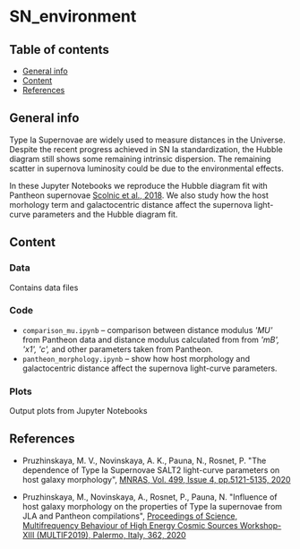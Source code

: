 # SN_environment

## Table of contents
* [General info](#general-info)
* [Content](#content)
* [References](#references)

## General info
Type Ia Supernovae are widely used to measure distances in the Universe. Despite the recent progress achieved in SN Ia standardization, the Hubble diagram still shows some remaining intrinsic dispersion. The remaining scatter in supernova luminosity could be due to the environmental effects.

In these Jupyter Notebooks we reproduce the Hubble diagram fit with Pantheon supernovae [Scolnic et al., 2018](https://ui.adsabs.harvard.edu/abs/2018ApJ...859..101S/abstract). We also study how the host morhology term and galactocentric distance affect the supernova light-curve parameters and the Hubble diagram fit.


## Content

### Data

Contains data files


### Code

* `comparison_mu.ipynb` – comparison between distance modulus *'MU'* from Pantheon data and distance modulus calculated from from *'mB', 'x1', 'c',* and other parameters taken from Pantheon.
* `pantheon_morphology.ipynb` – show how host morphology and galactocentric distance affect the supernova light-curve parameters.

### Plots
Output plots from Jupyter Notebooks
	
## References
* Pruzhinskaya, M. V., Novinskaya, A. K., Pauna, N., Rosnet, P. "The dependence of Type Ia Supernovae SALT2 light-curve parameters on host galaxy morphology", [MNRAS, Vol. 499, Issue 4, pp.5121-5135, 2020](https://ui.adsabs.harvard.edu/abs/2020MNRAS.499.5121P/abstract)

* Pruzhinskaya, M., Novinskaya, A., Rosnet, P., Pauna, N. "Influence of host galaxy morphology on the properties of Type Ia supernovae from JLA and Pantheon compilations", [Proceedings of Science, Multifrequency Behaviour of High Energy Cosmic Sources Workshop- XIII (MULTIF2019), Palermo, Italy, 362, 2020](https://ui.adsabs.harvard.edu/abs/2020mbhe.confE..15P/abstract)

